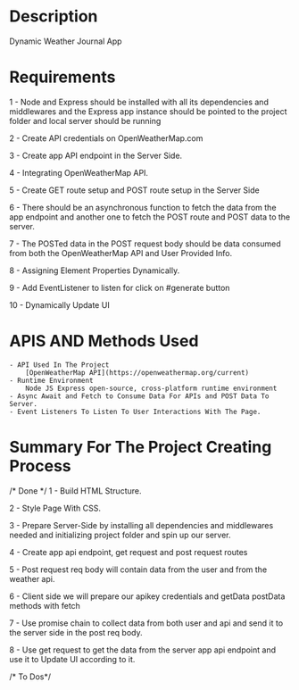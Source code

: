 # Description
Dynamic Weather Journal App
# Requirements
1 - Node and Express should be installed with all its dependencies and middlewares and the Express app instance should be pointed to the project folder and local server should be running

2 - Create API credentials on OpenWeatherMap.com

3 - Create app API endpoint in the Server Side.

4 - Integrating OpenWeatherMap API.

5 - Create GET route setup and POST route setup in the Server Side

6 - There should be an asynchronous function to fetch the data from the app endpoint and another one to fetch the POST route and POST data to the server.

7 - The POSTed data in the POST request body should be data consumed from both the OpenWeatherMap API and User Provided Info.

8 - Assigning Element Properties Dynamically.

9 - Add EventListener to listen for click on #generate button

10 - Dynamically Update UI

# APIS AND Methods Used
    - API Used In The Project
        [OpenWeatherMap API](https://openweathermap.org/current)
    - Runtime Environment
        Node JS Express open-source, cross-platform runtime environment
    - Async Await and Fetch to Consume Data For APIs and POST Data To Server.
    - Event Listeners To Listen To User Interactions With The Page.
# Summary For The Project Creating Process

 /* Done */
1 - Build HTML Structure.

2 - Style Page With CSS.

3 - Prepare Server-Side by installing all dependencies and middlewares needed and initializing project folder and spin up our server.

4 - Create app api endpoint, get request and post request routes

5 - Post request req body will contain data from the user and from the weather api.

6 - Client side we will prepare our apikey credentials and getData postData methods with fetch

7 - Use promise chain to collect data from both user and api and send it to the server side in the post req body.

8 - Use get request to get the data from the server app api endpoint and use it to Update UI according to it. 

/* To Dos*/
